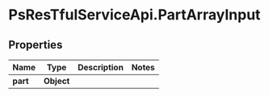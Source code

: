 # PsResTfulServiceApi.PartArrayInput

## Properties
Name | Type | Description | Notes
------------ | ------------- | ------------- | -------------
**part** | **Object** |  | 
